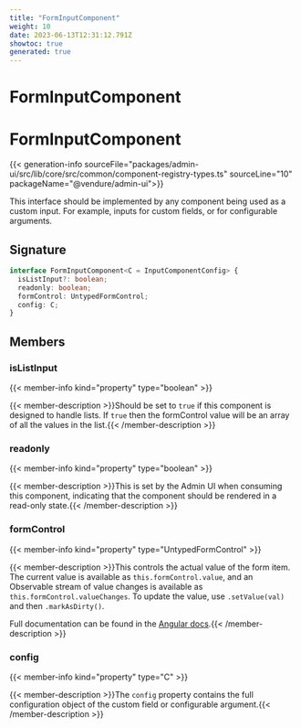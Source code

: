 ```yaml
---
title: "FormInputComponent"
weight: 10
date: 2023-06-13T12:31:12.791Z
showtoc: true
generated: true
---
```

<!-- This file was generated from the Vendure source. Do not modify. Instead, re-run the "docs:build" script -->

# FormInputComponent
<div class="symbol">


# FormInputComponent

{{< generation-info sourceFile="packages/admin-ui/src/lib/core/src/common/component-registry-types.ts" sourceLine="10" packageName="@vendure/admin-ui">}}

This interface should be implemented by any component being used as a custom input. For example,
inputs for custom fields, or for configurable arguments.

## Signature

```TypeScript
interface FormInputComponent<C = InputComponentConfig> {
  isListInput?: boolean;
  readonly: boolean;
  formControl: UntypedFormControl;
  config: C;
}
```
## Members

### isListInput

{{< member-info kind="property" type="boolean"  >}}

{{< member-description >}}Should be set to `true` if this component is designed to handle lists.
If `true` then the formControl value will be an array of all the
values in the list.{{< /member-description >}}

### readonly

{{< member-info kind="property" type="boolean"  >}}

{{< member-description >}}This is set by the Admin UI when consuming this component, indicating that the
component should be rendered in a read-only state.{{< /member-description >}}

### formControl

{{< member-info kind="property" type="UntypedFormControl"  >}}

{{< member-description >}}This controls the actual value of the form item. The current value is available
as `this.formControl.value`, and an Observable stream of value changes is available
as `this.formControl.valueChanges`. To update the value, use `.setValue(val)` and then
`.markAsDirty()`.

Full documentation can be found in the [Angular docs](https://angular.io/api/forms/FormControl).{{< /member-description >}}

### config

{{< member-info kind="property" type="C"  >}}

{{< member-description >}}The `config` property contains the full configuration object of the custom field or configurable argument.{{< /member-description >}}


</div>
